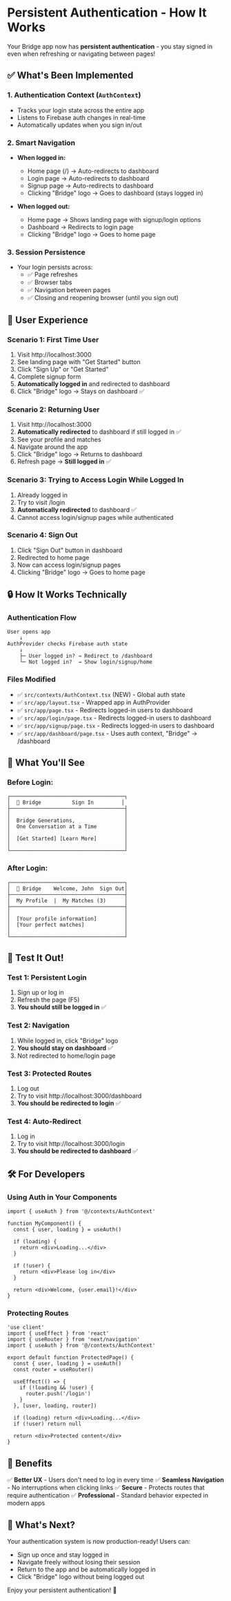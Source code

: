 # Persistent Authentication - How It Works

Your Bridge app now has **persistent authentication** - you stay signed in even when refreshing or navigating between pages!

## ✅ What's Been Implemented

### 1. Authentication Context (`AuthContext`)
- Tracks your login state across the entire app
- Listens to Firebase auth changes in real-time
- Automatically updates when you sign in/out

### 2. Smart Navigation
- **When logged in:**
  - Home page (/) → Auto-redirects to dashboard
  - Login page → Auto-redirects to dashboard
  - Signup page → Auto-redirects to dashboard
  - Clicking "Bridge" logo → Goes to dashboard (stays logged in)

- **When logged out:**
  - Home page → Shows landing page with signup/login options
  - Dashboard → Redirects to login page
  - Clicking "Bridge" logo → Goes to home page

### 3. Session Persistence
- Your login persists across:
  - ✅ Page refreshes
  - ✅ Browser tabs
  - ✅ Navigation between pages
  - ✅ Closing and reopening browser (until you sign out)

## 🎯 User Experience

### Scenario 1: First Time User
1. Visit http://localhost:3000
2. See landing page with "Get Started" button
3. Click "Sign Up" or "Get Started"
4. Complete signup form
5. **Automatically logged in** and redirected to dashboard
6. Click "Bridge" logo → Stays on dashboard ✅

### Scenario 2: Returning User
1. Visit http://localhost:3000
2. **Automatically redirected** to dashboard if still logged in ✅
3. See your profile and matches
4. Navigate around the app
5. Click "Bridge" logo → Returns to dashboard
6. Refresh page → **Still logged in** ✅

### Scenario 3: Trying to Access Login While Logged In
1. Already logged in
2. Try to visit /login
3. **Automatically redirected** to dashboard ✅
4. Cannot access login/signup pages while authenticated

### Scenario 4: Sign Out
1. Click "Sign Out" button in dashboard
2. Redirected to home page
3. Now can access login/signup pages
4. Clicking "Bridge" logo → Goes to home page

## 🔒 How It Works Technically

### Authentication Flow
```
User opens app
    ↓
AuthProvider checks Firebase auth state
    ↓
    ├─ User logged in? → Redirect to /dashboard
    └─ Not logged in?  → Show login/signup/home
```

### Files Modified
- ✅ `src/contexts/AuthContext.tsx` (NEW) - Global auth state
- ✅ `src/app/layout.tsx` - Wrapped app in AuthProvider
- ✅ `src/app/page.tsx` - Redirects logged-in users to dashboard
- ✅ `src/app/login/page.tsx` - Redirects logged-in users to dashboard
- ✅ `src/app/signup/page.tsx` - Redirects logged-in users to dashboard
- ✅ `src/app/dashboard/page.tsx` - Uses auth context, "Bridge" → /dashboard

## 🎨 What You'll See

### Before Login:
```
┌─────────────────────────────────────┐
│  🌉 Bridge          Sign In         │
├─────────────────────────────────────┤
│                                     │
│  Bridge Generations,                │
│  One Conversation at a Time         │
│                                     │
│  [Get Started] [Learn More]         │
│                                     │
└─────────────────────────────────────┘
```

### After Login:
```
┌─────────────────────────────────────┐
│  🌉 Bridge    Welcome, John  Sign Out│
├─────────────────────────────────────┤
│  My Profile  |  My Matches (3)      │
├─────────────────────────────────────┤
│                                     │
│  [Your profile information]         │
│  [Your perfect matches]             │
│                                     │
└─────────────────────────────────────┘
```

## 🧪 Test It Out!

### Test 1: Persistent Login
1. Sign up or log in
2. Refresh the page (F5)
3. **You should still be logged in** ✅

### Test 2: Navigation
1. While logged in, click "Bridge" logo
2. **You should stay on dashboard** ✅
3. Not redirected to home/login page

### Test 3: Protected Routes
1. Log out
2. Try to visit http://localhost:3000/dashboard
3. **You should be redirected to login** ✅

### Test 4: Auto-Redirect
1. Log in
2. Try to visit http://localhost:3000/login
3. **You should be redirected to dashboard** ✅

## 🛠️ For Developers

### Using Auth in Your Components
```tsx
import { useAuth } from '@/contexts/AuthContext'

function MyComponent() {
  const { user, loading } = useAuth()

  if (loading) {
    return <div>Loading...</div>
  }

  if (!user) {
    return <div>Please log in</div>
  }

  return <div>Welcome, {user.email}!</div>
}
```

### Protecting Routes
```tsx
'use client'
import { useEffect } from 'react'
import { useRouter } from 'next/navigation'
import { useAuth } from '@/contexts/AuthContext'

export default function ProtectedPage() {
  const { user, loading } = useAuth()
  const router = useRouter()

  useEffect(() => {
    if (!loading && !user) {
      router.push('/login')
    }
  }, [user, loading, router])

  if (loading) return <div>Loading...</div>
  if (!user) return null

  return <div>Protected content</div>
}
```

## 🎉 Benefits

✅ **Better UX** - Users don't need to log in every time
✅ **Seamless Navigation** - No interruptions when clicking links
✅ **Secure** - Protects routes that require authentication
✅ **Professional** - Standard behavior expected in modern apps

## 🚀 What's Next?

Your authentication system is now production-ready! Users can:
- Sign up once and stay logged in
- Navigate freely without losing their session
- Return to the app and be automatically logged in
- Click "Bridge" logo without being logged out

Enjoy your persistent authentication! 🎊
